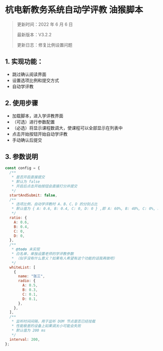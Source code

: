 # 杭电新教务系统自动学评教 油猴脚本

> 更新时间：2022 年 6 月 6 日
>
> 最新版本：V3.2.2
>
> 更新日志：修复比例设置问题

## 1. 实现功能：

- 跳过确认阅读界面
- 设置选项比例和提交方式
- 自动学评教

## 2. 使用步骤

- 加载脚本，进入学评教界面
- （可选）进行参数配置
- （必选）将显示课程数调大，使课程可以全部显示在列表中
- 点击开始按钮开始自动学评教
- 手动确认后提交

## 3. 参数说明

```js
const config = {
  /**
   * 是否开启直接提交
   * 默认为 false
   * 开启后点击开始按钮会直接打分并提交
   */
  startAndSubmit: false,
  /**
   * 选项比例，自动学评教时 A、B、C、D 的分别占比
   * 默认值为 { A: 0.6, B: 0.4, C: 0, D: 0 } ,即 A: 60%, B: 40%, C: 0%, D: 0%
   */
  ratio: {
    A: 0.6,
    B: 0.4,
    C: 0,
    D: 0,
  },
  /**
   * @todo 未实现
   * 白名单，单独设置老师的学评教参数
   * （似乎没有什么意义？如果有人希望有这个功能的话我再做吧）
   */
  whiteList: [
    {
      name: "张三",
      radio: {
        A: 0.5,
        B: 0.3,
        C: 0.1,
        D: 0.1,
      },
    },
  ],
  /**
   * 监听时间间隔，用于监听 DOM 节点是否已经挂载
   * 性能极差的设备上如果调太小可能会失败
   * 默认值为 200 ms
   */
  interval: 200,
};
```
